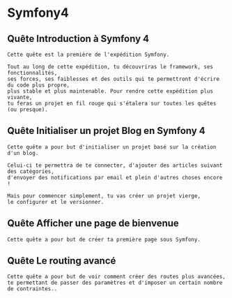 # Symfony4

## Quête Introduction à Symfony 4

```
Cette quête est la première de l'expédition Symfony.

Tout au long de cette expédition, tu découvriras le framework, ses fonctionnalités, 
ses forces, ses faiblesses et des outils qui te permettront d'écrire du code plus propre, 
plus stable et plus maintenable. Pour rendre cette expédition plus vivante, 
tu feras un projet en fil rouge qui s'étalera sur toutes les quêtes (ou presque).
```

## Quête Initialiser un projet Blog en Symfony 4

```
Cette quête a pour but d'initialiser un projet basé sur la création d'un blog.

Celui-ci te permettra de te connecter, d'ajouter des articles suivant des catégories, 
d'envoyer des notifications par email et plein d'autres choses encore !

Mais pour commencer simplement, tu vas créer un projet vierge, 
le configurer et le versionner.
```

## Quête Afficher une page de bienvenue

```
Cette quête a pour but de créer ta première page sous Symfony.
```

## Quête Le routing avancé

```
Cette quête a pour but de voir comment créer des routes plus avancées, 
te permettant de passer des paramètres et d'imposer un certain nombre de contraintes..
```